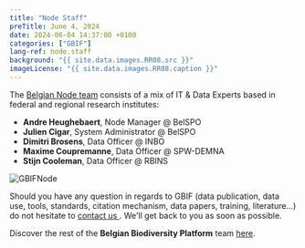 ```yaml
---
title: "Node Staff"
preTitle: June 4, 2024
date: 2024-06-04 14:37:00 +0100
categories: ["GBIF"]
lang-ref: node.staff
background: "{{ site.data.images.RR08.src }}"
imageLicense: "{{ site.data.images.RR08.caption }}"
---
```


The [Belgian Node team](/team) consists of a mix of IT & Data Experts based in federal and regional research institutes:

- **Andre Heughebaert**, Node Manager @ BelSPO
- **Julien Cigar**, System Administrator @ BelSPO
- **Dimitri Brosens**, Data Officer @ INBO
- **Maxime Coupremanne**, Data Officer @ SPW-DEMNA
- **Stijn Cooleman**, Data Officer @ RBINS

![GBIFNode](/assets/images/logos/node-green.png)

Should you have any question in regards to GBIF (data publication, data use, tools, standards, citation mechanism, data papers, training, literature...) do not hesitate to [contact us <i class="fa fa-envelope"></i>](mailto:contact@biodiversity.be). We'll get back to you as soon as possible.

Discover the rest of the **Belgian Biodiversity Platform** team [here](https://www.biodiversity.be/1764/).
